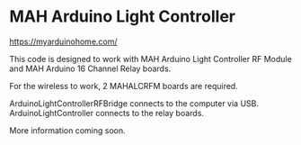 # MAH Arduino Light Controller

https://myarduinohome.com/

This code is designed to work with MAH Arduino Light Controller RF Module and MAH Arduino 16 Channel Relay boards.

For the wireless to work, 2 MAHALCRFM boards are required.  

ArduinoLightControllerRFBridge connects to the computer via USB.
ArduinoLightController connects to the relay boards.

More information coming soon.
